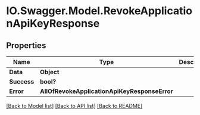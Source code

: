 # IO.Swagger.Model.RevokeApplicationApiKeyResponse
## Properties

Name | Type | Description | Notes
------------ | ------------- | ------------- | -------------
**Data** | **Object** |  | [optional] 
**Success** | **bool?** |  | [optional] 
**Error** | **AllOfRevokeApplicationApiKeyResponseError** |  | [optional] 

[[Back to Model list]](../README.md#documentation-for-models) [[Back to API list]](../README.md#documentation-for-api-endpoints) [[Back to README]](../README.md)

